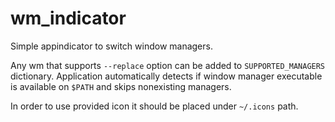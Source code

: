 wm_indicator
============

Simple appindicator to switch window managers.

Any wm that supports `--replace` option can be added to `SUPPORTED_MANAGERS`
dictionary. 
Application automatically detects if window manager executable is available 
on `$PATH` and skips nonexisting managers.

In order to use provided icon it should be placed under `~/.icons` path.
